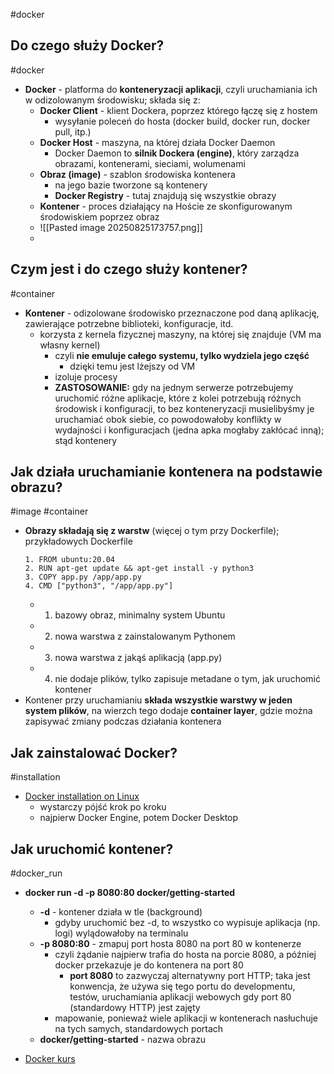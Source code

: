 #docker

## Do czego służy Docker?
#docker 
- **Docker** - platforma do **konteneryzacji aplikacji**, czyli uruchamiania ich w odizolowanym środowisku; składa się z:
	- **Docker Client** - klient Dockera, poprzez którego łączę się z hostem
		- wysyłanie poleceń do hosta (docker build, docker run, docker pull, itp.)
	- **Docker Host** - maszyna, na której działa Docker Daemon
		- Docker Daemon to **silnik Dockera (engine)**, który zarządza obrazami, kontenerami, sieciami, wolumenami
	- **Obraz (image)** - szablon środowiska kontenera
		- na jego bazie tworzone są kontenery
		- **Docker Registry** - tutaj znajdują się wszystkie obrazy
	- **Kontener** - proces działający na Hoście ze skonfigurowanym środowiskiem poprzez obraz
	- ![[Pasted image 20250825173757.png]]
	- 

## Czym jest i do czego służy kontener?
#container
- **Kontener** - odizolowane środowisko przeznaczone pod daną aplikację, zawierające potrzebne biblioteki, konfiguracje, itd.
	- korzysta z kernela fizycznej maszyny, na której się znajduje (VM ma własny kernel)
		- czyli **nie emuluje całego systemu, tylko wydziela jego część**
			- dzięki temu jest lżejszy od VM
		- izoluje procesy
		- **ZASTOSOWANIE:** gdy na jednym serwerze potrzebujemy uruchomić różne aplikacje, które z kolei potrzebują różnych środowisk i konfiguracji, to bez konteneryzacji musielibyśmy je uruchamiać obok siebie, co powodowałoby konflikty w wydajności i konfiguracjach (jedna apka mogłaby zakłócać inną); stąd kontenery

## Jak działa uruchamianie kontenera na podstawie obrazu?
#image #container
- **Obrazy składają się z warstw** (więcej o tym przy Dockerfile); przykładowych Dockerfile
	```
	1. FROM ubuntu:20.04
	2. RUN apt-get update && apt-get install -y python3
	3. COPY app.py /app/app.py
	4. CMD ["python3", "/app/app.py"]
	```
	- 1. bazowy obraz, minimalny system Ubuntu
	- 2. nowa warstwa z zainstalowanym Pythonem
	- 3. nowa warstwa z jakąś aplikacją (app.py)
	- 4. nie dodaje plików, tylko zapisuje metadane o tym, jak uruchomić kontener
- Kontener przy uruchamianiu **składa wszystkie warstwy w jeden system plików**, na wierzch tego dodaje **container layer**, gdzie można zapisywać zmiany podczas działania kontenera

## Jak zainstalować Docker?
#installation
- [Docker installation on Linux](https://docs.docker.com/desktop/setup/install/linux/)
	- wystarczy pójść krok po kroku
	- najpierw Docker Engine, potem Docker Desktop

## Jak uruchomić kontener?
#docker_run
- **docker run -d -p 8080:80 docker/getting-started**
	- **-d** - kontener działa w tle (background)
		- gdyby uruchomić bez -d, to wszystko co wypisuje aplikacja (np. logi) wylądowałoby na terminalu
	- **-p 8080:80** - zmapuj port hosta 8080 na port 80 w kontenerze
		- czyli żądanie najpierw trafia do hosta na porcie 8080, a później docker przekazuje je do kontenera na port 80
			- **port 8080** to zazwyczaj alternatywny port HTTP; taka jest konwencja, że używa się tego portu do developmentu, testów, uruchamiania aplikacji webowych gdy port 80 (standardowy HTTP) jest zajęty
		- mapowanie, ponieważ wiele aplikacji w kontenerach nasłuchuje na tych samych, standardowych portach
	- **docker/getting-started** - nazwa obrazu





- [Docker kurs](https://www.youtube.com/watch?v=WlntE7QUcBY&list=PLj-pbEqbjo6ABYxLDCKqvo3e0flutpbCy&index=3)